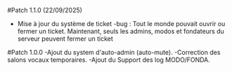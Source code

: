 #Patch 1.1.0 (22/09/2025)
- Mise à jour du système de ticket
    -bug : Tout le monde pouvait ouvrir ou fermer un ticket. Maintenant, seuls les admins, modos et fondateurs du serveur peuvent fermer un ticket

#Patch 1.0.0
-Ajout du system d'auto-admin (auto-mute).
-Correction des salons vocaux temporaires.
-Ajout du Support des log MODO/FONDA.